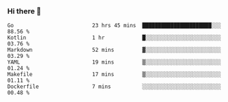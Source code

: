### Hi there 👋

<!--
**yeya24/yeya24** is a ✨ _special_ ✨ repository because its `README.md` (this file) appears on your GitHub profile.

Here are some ideas to get you started:

- 🔭 I’m currently working on ...
- 🌱 I’m currently learning ...
- 👯 I’m looking to collaborate on ...
- 🤔 I’m looking for help with ...
- 💬 Ask me about ...
- 📫 How to reach me: ...
- 😄 Pronouns: ...
- ⚡ Fun fact: ...
-->

<!--START_SECTION:waka-->

```text
Go                         23 hrs 45 mins  ██████████████████████░░░   88.56 %
Kotlin                     1 hr            █░░░░░░░░░░░░░░░░░░░░░░░░   03.76 %
Markdown                   52 mins         ▓░░░░░░░░░░░░░░░░░░░░░░░░   03.29 %
YAML                       19 mins         ▒░░░░░░░░░░░░░░░░░░░░░░░░   01.24 %
Makefile                   17 mins         ▒░░░░░░░░░░░░░░░░░░░░░░░░   01.11 %
Dockerfile                 7 mins          ░░░░░░░░░░░░░░░░░░░░░░░░░   00.48 %
```

<!--END_SECTION:waka-->
